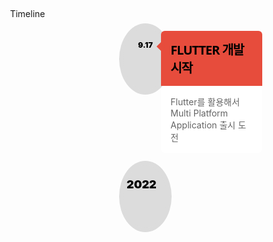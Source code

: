 <style>
    section#timeline {
    width: 80%;
    margin: 20% auto;
    position: relative;
}

section#timeline::before {
    content: '';
    display: block;
    position: absolute;
    left:50%;
    top: 0;
    margin: 0 0 0 -1px;
    width: 2px;
    height: 100%;
    background: rgba(255,255,255,0,2);
}

section#timeline article {
    width: 100%;
    margin: 0 0 20px 0;
    position: relative;
}

section#timeline article:after{
    content:'';
    display: block;
    clear: both;
}

section#timeline article div.inner {
    width: 40%;
    float: left;
    margin: 5px 0 0 0;
    border-radius: 6px;
}

section#timeline article div.inner span.date{
    display: block;
    padding: 20px 5px;
    position: absolute;
    width: 60px;
    height: 60px;
    top: 0;
    left: 50%;
    margin: 0 0 0 -20px;
    border-radius: 100%;
    font-size: 12px;
    font-weight: 900;
    background: #DCDCDC;
    color: black;
    border: 2px solid rgba(255,255,255,0,2);
    box-shadow: 0 0 0 7px #DCDCDC;
}

section#timeline article div.inner span.year span {
    display: block;
    text-align: center;
}

section#timeline article div.inner span.date span.year {
    text-align: center;
    font-size: 18px;
    color: black;
}

section#timeline article div.inner h2 {
    padding: 15px;
    margin: 0;
    color: black;
    font-weight: bold;
    font-family: sans;
    font-size: 20px;
    text-transform: uppercase;
    letter-spacing: -1px;
    border-radius: 6px 6px 0 0;
    position: relative;
}

section#timeline article div.inner h2:after {
    content: '';
    position: absolute;
    top:20px;
    right: -5px;
    width:10px;
    height: 10px;
    -webkit-transform: rotate(45deg);
}

section#timeline article div.inner p {
    padding: 15px;
    margin: 0;
    font-size: 14px;
    background: #FFF;
    color: #656565;
    border-radius: 0 0 6px 6px;
}

section#timeline article:nth-child(2n+2) div.inner {
    float: right;
  }
  section#timeline article:nth-child(2n+2) div.inner h2:after {
    left: -5px;
  }
  section#timeline article:nth-child(2) div.inner h2 {
    background: #E74C3C;
  }
  section#timeline article:nth-child(2) div.inner h2:after {
    background: #E74C3C;
  }
  section#timeline article:nth-child(3) div.inner h2 {
    background: #2ECC71;
  }
  section#timeline article:nth-child(3) div.inner h2:after {
    background: #2ECC71;
  }
  section#timeline article:nth-child(4) div.inner h2 {
    background: #E67E22;
  }
  section#timeline article:nth-child(4) div.inner h2:after {
    background: #E67E22;
  }
  section#timeline article:nth-child(5) div.inner h2 {
    background: #1ABC9C;
  }
  section#timeline article:nth-child(5) div.inner h2:after {
    background: #1ABC9C;
  }
  section#timeline article:nth-child(6) div.inner h2 {
    background: #9B59B6;
  }
  section#timeline article:nth-child(6) div.inner h2:after {
    background: #9B59B6;
  }
    section#timeline article:nth-child(7) div.inner h2 {
        background: #FFF00F;
      }
      section#timeline article:nth-child(7) div.inner h2:after {
        background: #FFF00F;

      }
</style>
<section id="timeline">
  <div class="textbox">
 <p>Timeline</p>
</div>

 <article>
     <div class="inner">
         <span class="year">
             <span class="date">9.17</span>
         </span>
         <h2>Flutter 개발 시작</h2>
         <p>Flutter를 활용해서 Multi Platform Application 출시 도전</p>
     </div>
 </article>
<article>
     <div class="inner">
         <span class="date">
             <span class="year">2022</span>
         </span>
     </div>
 </article>



 </section>